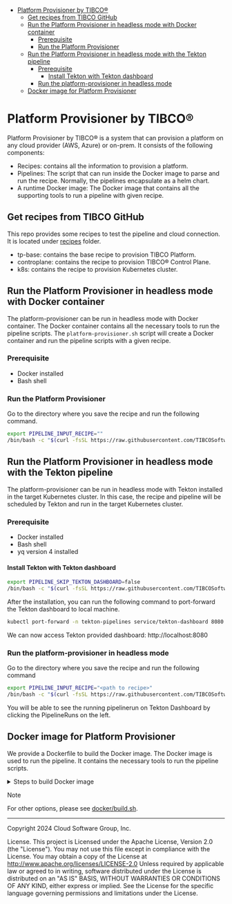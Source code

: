 <!-- TOC -->
* [Platform Provisioner by TIBCO®](#platform-provisioner-by-tibco)
  * [Get recipes from TIBCO GitHub](#get-recipes-from-tibco-github)
  * [Run the Platform Provisioner in headless mode with Docker container](#run-the-platform-provisioner-in-headless-mode-with-docker-container)
    * [Prerequisite](#prerequisite)
    * [Run the Platform Provisioner](#run-the-platform-provisioner)
  * [Run the Platform Provisioner in headless mode with the Tekton pipeline](#run-the-platform-provisioner-in-headless-mode-with-the-tekton-pipeline)
    * [Prerequisite](#prerequisite-1)
      * [Install Tekton with Tekton dashboard](#install-tekton-with-tekton-dashboard)
    * [Run the platform-provisioner in headless mode](#run-the-platform-provisioner-in-headless-mode)
  * [Docker image for Platform Provisioner](#docker-image-for-platform-provisioner)
<!-- TOC -->

# Platform Provisioner by TIBCO®

Platform Provisioner by TIBCO® is a system that can provision a platform on any cloud provider (AWS, Azure) or on-prem. It consists of the following components:
* Recipes: contains all the information to provision a platform.
* Pipelines: The script that can run inside the Docker image to parse and run the recipe. Normally, the pipelines encapsulate as a helm chart.
* A runtime Docker image: The Docker image that contains all the supporting tools to run a pipeline with given recipe.

## Get recipes from TIBCO GitHub

This repo provides some recipes to test the pipeline and cloud connection. It is located under [recipes](docs/recipes) folder.
* tp-base: contains the base recipe to provision TIBCO Platform.
* controplane: contains the recipe to provision TIBCO® Control Plane.
* k8s: contains the recipe to provision Kubernetes cluster.

## Run the Platform Provisioner in headless mode with Docker container

The platform-provisioner can be run in headless mode with Docker container. The Docker container contains all the necessary tools to run the pipeline scripts.
The `platform-provisioner.sh` script will create a Docker container and run the pipeline scripts with a given recipe.

### Prerequisite

* Docker installed
* Bash shell

### Run the Platform Provisioner

Go to the directory where you save the recipe and run the following command.
```bash
export PIPELINE_INPUT_RECIPE=""
/bin/bash -c "$(curl -fsSL https://raw.githubusercontent.com/TIBCOSoftware/platform-provisioner/main/dev/platform-provisioner.sh)"
```

## Run the Platform Provisioner in headless mode with the Tekton pipeline

The platform-provisioner can be run in headless mode with Tekton installed in the target Kubernetes cluster. 
In this case, the recipe and pipeline will be scheduled by Tekton and run in the target Kubernetes cluster.

### Prerequisite

* Docker installed
* Bash shell
* yq version 4 installed

#### Install Tekton with Tekton dashboard
```bash
export PIPELINE_SKIP_TEKTON_DASHBOARD=false
/bin/bash -c "$(curl -fsSL https://raw.githubusercontent.com/TIBCOSoftware/platform-provisioner/main/dev/platform-provisioner-install.sh)"
```

After the installation, you can run the following command to port-forward the Tekton dashboard to local machine.
```bash
kubectl port-forward -n tekton-pipelines service/tekton-dashboard 8080:9097
```

We can now access Tekton provided dashboard: http://localhost:8080

### Run the platform-provisioner in headless mode

Go to the directory where you save the recipe and run the following command
```bash
export PIPELINE_INPUT_RECIPE="<path to recipe>"
/bin/bash -c "$(curl -fsSL https://raw.githubusercontent.com/TIBCOSoftware/platform-provisioner/main/dev/platform-provisioner-pipelinerun.sh)"
```

You will be able to see the running pipelinerun on Tekton Dashboard by clicking the PipelineRuns on the left.

## Docker image for Platform Provisioner

We provide a Dockerfile to build the Docker image. The Docker image is used to run the pipeline. It contains the necessary tools to run the pipeline scripts.

<details>
<summary>Steps to build Docker image</summary>
To build Docker image locally, run the following command:

```bash
cd docker
./build.sh
```

This will build the Docker image called `platform-provisioner:latest`.

To build multi-arch Docker image and push to remote Docker registry, run the following command:

```bash
export DOCKER_REGISTRY="<your Docker registry repo>"
export PUSH_DOCKER_IMAGE=true
cd docker
./build.sh
```
This will build the Docker image called `<your Docker registry repo>/platform-provisioner:latest` and push to remote Docker registry.

</details>

> [!Note]
> For other options, please see [docker/build.sh](docker/build.sh).

---
Copyright 2024 Cloud Software Group, Inc.

License. This project is Licensed under the Apache License, Version 2.0 (the "License").
You may not use this file except in compliance with the License. You may obtain a copy of the License at http://www.apache.org/licenses/LICENSE-2.0
Unless required by applicable law or agreed to in writing,
software distributed under the License is distributed on an "AS IS" BASIS,
WITHOUT WARRANTIES OR CONDITIONS OF ANY KIND, either express or implied.
See the License for the specific language governing permissions and limitations under the License.
